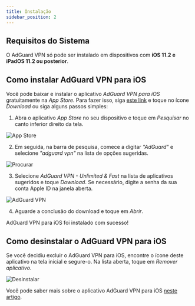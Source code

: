 ```yaml
---
title: Instalação
sidebar_position: 2
---
```


## Requisitos do Sistema

O AdGuard VPN só pode ser instalado em dispositivos com **iOS 11.2 e iPadOS 11.2 ou posterior**.

## Como instalar AdGuard VPN para iOS

Você pode baixar e instalar o aplicativo *AdGuard VPN para iOS* gratuitamente na *App Store*. Para fazer isso, siga [este link](https://agrd.io/ios_vpn) e toque no ícone *Download* ou siga alguns passos simples:

1. Abra o aplicativo *App Store* no seu dispositivo e toque em *Pesquisar* no canto inferior direito da tela.

![App Store](https://cdn.adguard.com/content/kb/vpn/ios/app-store-en.png)

2. Em seguida, na barra de pesquisa, comece a digitar *"AdGuard"* e selecione *"adguard vpn"* na lista de opções sugeridas.

![Procurar](https://cdn.adguard.com/content/kb/vpn/ios/search-en.png)

3. Selecione *AdGuard VPN - Unlimited & Fast* na lista de aplicativos sugeridos e toque *Download*. Se necessário, digite a senha da sua conta Apple ID na janela aberta.

![AdGuard VPN](https://cdn.adguard.com/content/kb/vpn/ios/adguard-vpn-en.png)

4. Aguarde a conclusão do download e toque em *Abrir*.

AdGuard VPN para iOS foi instalado com sucesso!

## Como desinstalar o AdGuard VPN para iOS

Se você decidiu excluir o AdGuard VPN para iOS, encontre o ícone deste aplicativo na tela inicial e segure-o. Na lista aberta, toque em *Remover aplicativo*.

![Desinstalar](https://cdn.adguard.com/public/Adguard/kb/vpn-install/deinstall-en.png)

Você pode saber mais sobre o aplicativo AdGuard VPN para iOS [neste artigo](overview.md).